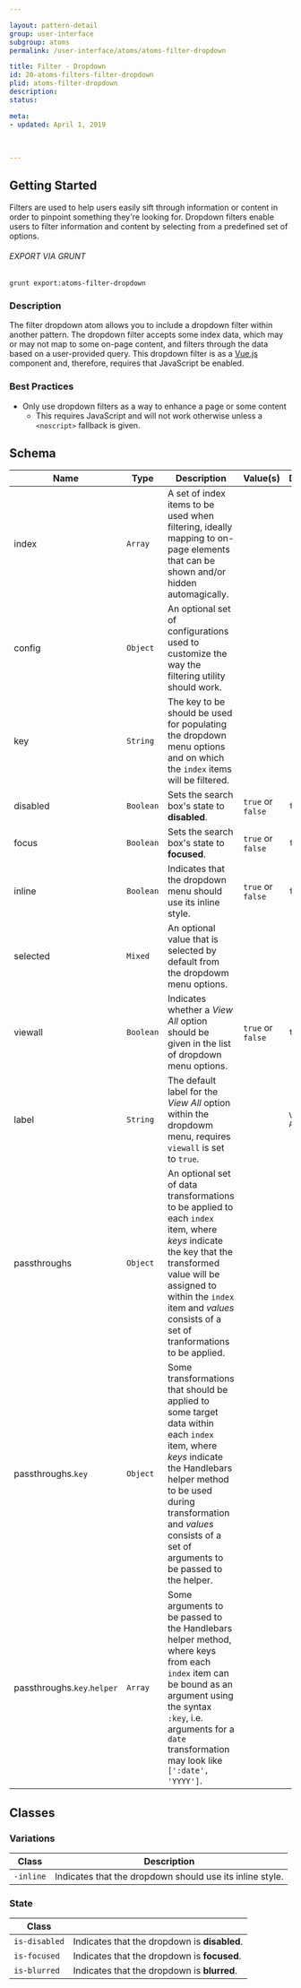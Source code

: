 ```yaml
---

layout: pattern-detail
group: user-interface
subgroup: atoms
permalink: /user-interface/atoms/atoms-filter-dropdown

title: Filter - Dropdown
id: 20-atoms-filters-filter-dropdown
plid: atoms-filter-dropdown
description: 
status: 

meta:
- updated: April 1, 2019
  
  
  
---
```



## Getting Started

Filters are used to help users easily sift through information or content in order to pinpoint something they're looking for. Dropdown filters enable users to filter information and content by selecting from a predefined set of options.

###### EXPORT VIA GRUNT

```
grunt export:atoms-filter-dropdown
```


### Description

The filter dropdown atom allows you to include a dropdown filter within another pattern. The dropdown filter accepts some index data, which may or may not map to some on-page content, and filters through the data based on a user-provided query. This dropdown filter is as a [Vue.js][Vue.js] component and, therefore, requires that JavaScript be enabled.


### Best Practices

- Only use dropdown filters as a way to enhance a page or some content
  - This requires JavaScript and will not work otherwise unless a `<noscript>` fallback is given.


## Schema

| Name                      | Type      | Description                                                                                                                         | Value(s)                | Default     |
|---------------------------|-----------|-------------------------------------------------------------------------------------------------------------------------------------|-------------------------|-------------|
| index                     | `Array`   | A set of index items to be used when filtering, ideally mapping to on-page elements that can be shown and/or hidden automagically.  |                         |             |
| config                    | `Object`  | An optional set of configurations used to customize the way the filtering utility should work.                                      |                         |             |
| key                       | `String`  | The key to be should be used for populating the dropdown menu options and on which the `index` items will be filtered.              |                         |             |
| disabled                  | `Boolean` | Sets the search box's state to **disabled**.                                                                                        | `true` or `false`       | `false`     |
| focus                     | `Boolean` | Sets the search box's state to **focused**.                                                                                         | `true` or `false`       | `false`     |
| inline                    | `Boolean` | Indicates that the dropdown menu should use its inline style.                                                                       | `true` or `false`       | `false`     |
| selected                  | `Mixed`   | An optional value that is selected by default from the dropdowm menu options.                                                       |                         |             |
| viewall                   | `Boolean` | Indicates whether a *View All* option should be given in the list of dropdown menu options.                                         | `true` or `false`       | `true`      |
| label                     | `String`  | The default label for the *View All* option within the dropdowm menu, requires `viewall` is set to `true`.                          |                         | `View All`  |
| passthroughs                | `Object`  | An optional set of data transformations to be applied to each `index` item, where *keys* indicate the key that the transformed value will be assigned to within the `index` item and *values* consists of a set of tranformations to be applied.      |                         |             |
| passthroughs.`key`          | `Object`  | Some transformations that should be applied to some target data within each `index` item, where *keys* indicate the Handlebars helper method to be used during transformation and *values* consists of a set of arguments to be passed to the helper. |                         |             |
| passthroughs.`key`.`helper` | `Array`   | Some arguments to be passed to the Handlebars helper method, where keys from each `index` item can be bound as an argument using the syntax `:key`, i.e. arguments for a `date` transformation may look like `[':date', 'YYYY']`.                     |                         |             |


## Classes

### Variations

| Class         | Description                                                                                                       |
|---------------|-------------------------------------------------------------------------------------------------------------------|
| `-inline`     | Indicates that the dropdown should use its inline style.                                                          |

### State

| Class         |                                                                       |
|---------------|-----------------------------------------------------------------------|
| `is-disabled` | Indicates that the dropdown is **disabled**.                          |
| `is-focused`  | Indicates that the dropdown is **focused**.                           |
| `is-blurred`  | Indicates that the dropdown is **blurred**.                           |


[Vue.js]: https://vuejs.org
